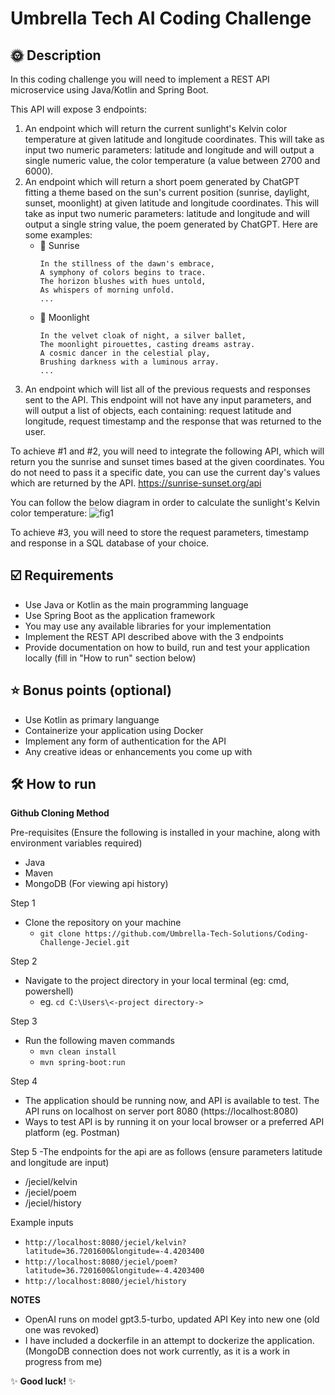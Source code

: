 # Umbrella Tech AI Coding Challenge

## 🌞 Description

In this coding challenge you will need to implement a REST API microservice using Java/Kotlin and Spring Boot.

This API will expose 3 endpoints:

1. An endpoint which will return the current sunlight's Kelvin color temperature at given latitude and longitude coordinates.
This will take as input two numeric parameters: latitude and longitude and will output a single numeric value, the color temperature (a value between 2700 and 6000).
2. An endpoint which will return a short poem generated by ChatGPT fitting a theme based on the sun's current position (sunrise, daylight, sunset, moonlight) at given latitude and longitude coordinates.
This will take as input two numeric parameters: latitude and longitude and will output a single string value, the poem generated by ChatGPT.
Here are some examples:
   - 🌅 Sunrise
     ```
     In the stillness of the dawn's embrace,
     A symphony of colors begins to trace.
     The horizon blushes with hues untold,
     As whispers of morning unfold.
     ...
   - 🎑 Moonlight
     ```
     In the velvet cloak of night, a silver ballet,
     The moonlight pirouettes, casting dreams astray.
     A cosmic dancer in the celestial play,
     Brushing darkness with a luminous array.
     ...
3. An endpoint which will list all of the previous requests and responses sent to the API.
This endpoint will not have any input parameters, and will output a list of objects, each containing: request latitude and longitude, request timestamp and the response that was returned to the user.

To achieve #1 and #2, you will need to integrate the following API, which will return you the sunrise and sunset times based at the given coordinates.
You do not need to pass it a specific date, you can use the current day's values which are returned by the API.
https://sunrise-sunset.org/api

You can follow the below diagram in order to calculate the sunlight's Kelvin color temperature:
![fig1](https://github.com/Umbrella-Tech-Solutions/Coding-Challenge/assets/58591785/5fc1d900-e224-4c96-a212-9a3ea47ea39b)

To achieve #3, you will need to store the request parameters, timestamp and response in a SQL database of your choice.

## ☑️ Requirements

- Use Java or Kotlin as the main programming language
- Use Spring Boot as the application framework
- You may use any available libraries for your implementation
- Implement the REST API described above with the 3 endpoints
- Provide documentation on how to build, run and test your application locally (fill in "How to run" section below)

## ⭐ Bonus points (optional)

- Use Kotlin as primary languange
- Containerize your application using Docker
- Implement any form of authentication for the API
- Any creative ideas or enhancements you come up with

## 🛠 How to run

**Github Cloning Method**

Pre-requisites (Ensure the following is installed in your machine, along with environment variables required)
   - Java 
   - Maven
   - MongoDB (For viewing api history)

Step 1
- Clone the repository on your machine
     - ``` git clone https://github.com/Umbrella-Tech-Solutions/Coding-Challenge-Jeciel.git ```
       
Step 2
- Navigate to the project directory in your local terminal (eg: cmd, powershell)
     - eg. ``` cd C:\Users\<-project directory-> ```

Step 3
- Run the following maven commands
     - ``` mvn clean install ```
     - ``` mvn spring-boot:run ```

Step 4
- The application should be running now, and API is available to test. The API runs on localhost on server port 8080 (https://localhost:8080)
- Ways to test API is by running it on your local browser or a preferred API platform (eg. Postman)

Step 5
-The endpoints for the api are as follows (ensure parameters latitude and longitude are input)
   - /jeciel/kelvin
   - /jeciel/poem
   - /jeciel/history

Example inputs
   - ``` http://localhost:8080/jeciel/kelvin?latitude=36.7201600&longitude=-4.4203400 ```
   - ``` http://localhost:8080/jeciel/poem?latitude=36.7201600&longitude=-4.4203400 ```
   - ``` http://localhost:8080/jeciel/history ```

**NOTES**
- OpenAI runs on model gpt3.5-turbo, updated API Key into new one (old one was revoked)
- I have included a dockerfile in an attempt to dockerize the application. (MongoDB connection does not work currently, as it is a work in progress from me)

✨ **Good luck!** ✨
